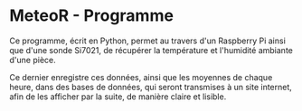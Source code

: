 # MeteoR - Programme

Ce programme, écrit en Python, permet au travers d'un Raspberry Pi ainsi que d'une sonde Si7021,
de récupérer la température et l'humidité ambiante d'une pièce.

Ce dernier enregistre ces données, ainsi que les moyennes de chaque heure, dans des bases de données,
qui seront transmises à un site internet, afin de les afficher par la suite, de manière claire et lisible.
